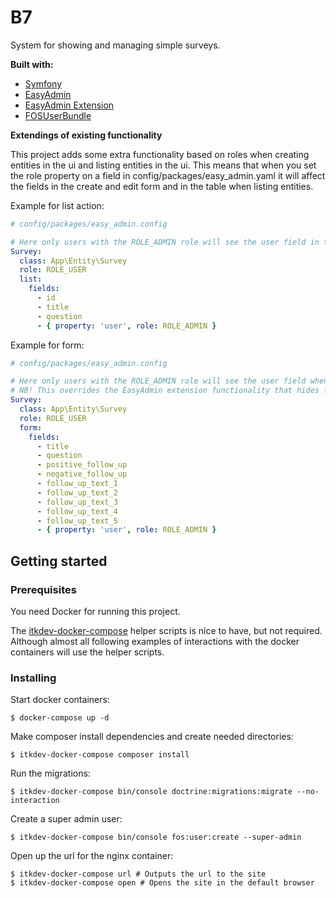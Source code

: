 # B7

System for showing and managing simple surveys.

**Built with:**
- [Symfony](https://symfony.com)
- [EasyAdmin](https://symfony.com/doc/master/bundles/EasyAdminBundle/index.html)
- [EasyAdmin Extension](https://github.com/alterphp/EasyAdminExtensionBundle)
- [FOSUserBundle](https://symfony.com/doc/master/bundles/FOSUserBundle/index.html)

**Extendings of existing functionality**

This project adds some extra functionality based on roles when creating entities in the ui and listing entities in the ui.
This means that when you set the role property on a field in config/packages/easy_admin.yaml it will affect the fields in 
the create and edit form and in the table when listing entities.

Example for list action:

```yaml
# config/packages/easy_admin.config

# Here only users with the ROLE_ADMIN role will see the user field in the listing view.
Survey:
  class: App\Entity\Survey
  role: ROLE_USER
  list:
    fields:
      - id
      - title
      - question
      - { property: 'user', role: ROLE_ADMIN } 
```

Example for form:

```yaml
# config/packages/easy_admin.config

# Here only users with the ROLE_ADMIN role will see the user field when creating and editing Surveys.
# NB! This overrides the EasyAdmin extension functionality that hides fields when setting the role property.
Survey:
  class: App\Entity\Survey
  role: ROLE_USER
  form:
    fields:
      - title
      - question
      - positive_follow_up
      - negative_follow_up
      - follow_up_text_1
      - follow_up_text_2
      - follow_up_text_3
      - follow_up_text_4
      - follow_up_text_5
      - { property: 'user', role: ROLE_ADMIN }
```

## Getting started

### Prerequisites

You need Docker for running this project.

The [itkdev-docker-compose](https://github.com/aakb/itkdev-docker#helper-scripts) helper scripts is nice to have, but not required. Although almost all following examples of interactions with the docker containers will use the helper scripts. 

### Installing

Start docker containers:

```
$ docker-compose up -d
```

Make composer install dependencies and create needed directories:

```
$ itkdev-docker-compose composer install
```

Run the migrations:
```
$ itkdev-docker-compose bin/console doctrine:migrations:migrate --no-interaction
```

Create a super admin user:

```
$ itkdev-docker-compose bin/console fos:user:create --super-admin
```

Open up the url for the nginx container:
```
$ itkdev-docker-compose url # Outputs the url to the site
$ itkdev-docker-compose open # Opens the site in the default browser
``` 